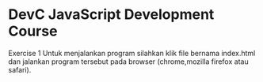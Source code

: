 # DevC JavaScript Development Course
Exercise 1
Untuk menjalankan program silahkan klik file bernama index.html dan jalankan program tersebut pada browser (chrome,mozilla firefox atau safari).
